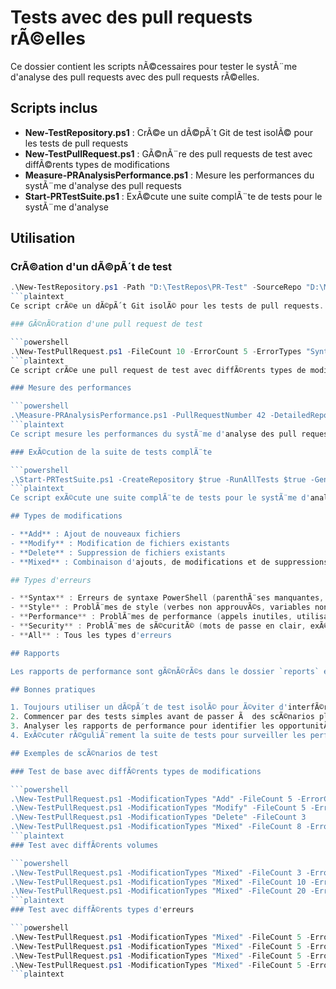 # Tests avec des pull requests rÃ©elles

Ce dossier contient les scripts nÃ©cessaires pour tester le systÃ¨me d'analyse des pull requests avec des pull requests rÃ©elles.

## Scripts inclus

- **New-TestRepository.ps1** : CrÃ©e un dÃ©pÃ´t Git de test isolÃ© pour les tests de pull requests
- **New-TestPullRequest.ps1** : GÃ©nÃ¨re des pull requests de test avec diffÃ©rents types de modifications
- **Measure-PRAnalysisPerformance.ps1** : Mesure les performances du systÃ¨me d'analyse des pull requests
- **Start-PRTestSuite.ps1** : ExÃ©cute une suite complÃ¨te de tests pour le systÃ¨me d'analyse

## Utilisation

### CrÃ©ation d'un dÃ©pÃ´t de test

```powershell
.\New-TestRepository.ps1 -Path "D:\TestRepos\PR-Test" -SourceRepo "D:\MyProject"
```plaintext
Ce script crÃ©e un dÃ©pÃ´t Git isolÃ© pour les tests de pull requests. Il configure le dÃ©pÃ´t avec la mÃªme structure que le dÃ©pÃ´t principal et met en place les branches nÃ©cessaires.

### GÃ©nÃ©ration d'une pull request de test

```powershell
.\New-TestPullRequest.ps1 -FileCount 10 -ErrorCount 5 -ErrorTypes "Syntax,Style" -ModificationTypes "Mixed"
```plaintext
Ce script crÃ©e une pull request de test avec diffÃ©rents types de modifications (ajouts, modifications, suppressions) et injecte des erreurs connues pour tester le systÃ¨me d'analyse.

### Mesure des performances

```powershell
.\Measure-PRAnalysisPerformance.ps1 -PullRequestNumber 42 -DetailedReport $true
```plaintext
Ce script mesure les performances du systÃ¨me d'analyse des pull requests en collectant des mÃ©triques sur les temps d'exÃ©cution, la prÃ©cision des dÃ©tections d'erreurs et l'utilisation des ressources.

### ExÃ©cution de la suite de tests complÃ¨te

```powershell
.\Start-PRTestSuite.ps1 -CreateRepository $true -RunAllTests $true -GenerateReport $true
```plaintext
Ce script exÃ©cute une suite complÃ¨te de tests pour le systÃ¨me d'analyse des pull requests en gÃ©nÃ©rant diffÃ©rents types de pull requests et en mesurant les performances de l'analyse.

## Types de modifications

- **Add** : Ajout de nouveaux fichiers
- **Modify** : Modification de fichiers existants
- **Delete** : Suppression de fichiers existants
- **Mixed** : Combinaison d'ajouts, de modifications et de suppressions

## Types d'erreurs

- **Syntax** : Erreurs de syntaxe PowerShell (parenthÃ¨ses manquantes, accolades non fermÃ©es, etc.)
- **Style** : ProblÃ¨mes de style (verbes non approuvÃ©s, variables non utilisÃ©es, etc.)
- **Performance** : ProblÃ¨mes de performance (appels inutiles, utilisation inefficace des ressources, etc.)
- **Security** : ProblÃ¨mes de sÃ©curitÃ© (mots de passe en clair, exÃ©cution de code non sÃ©curisÃ©e, etc.)
- **All** : Tous les types d'erreurs

## Rapports

Les rapports de performance sont gÃ©nÃ©rÃ©s dans le dossier `reports` et contiennent des informations dÃ©taillÃ©es sur les performances du systÃ¨me d'analyse, les erreurs dÃ©tectÃ©es et des recommandations pour l'amÃ©lioration.

## Bonnes pratiques

1. Toujours utiliser un dÃ©pÃ´t de test isolÃ© pour Ã©viter d'interfÃ©rer avec le dÃ©pÃ´t principal
2. Commencer par des tests simples avant de passer Ã  des scÃ©narios plus complexes
3. Analyser les rapports de performance pour identifier les opportunitÃ©s d'optimisation
4. ExÃ©cuter rÃ©guliÃ¨rement la suite de tests pour surveiller les performances du systÃ¨me

## Exemples de scÃ©narios de test

### Test de base avec diffÃ©rents types de modifications

```powershell
.\New-TestPullRequest.ps1 -ModificationTypes "Add" -FileCount 5 -ErrorCount 3
.\New-TestPullRequest.ps1 -ModificationTypes "Modify" -FileCount 5 -ErrorCount 3
.\New-TestPullRequest.ps1 -ModificationTypes "Delete" -FileCount 3
.\New-TestPullRequest.ps1 -ModificationTypes "Mixed" -FileCount 8 -ErrorCount 3
```plaintext
### Test avec diffÃ©rents volumes

```powershell
.\New-TestPullRequest.ps1 -ModificationTypes "Mixed" -FileCount 3 -ErrorCount 2
.\New-TestPullRequest.ps1 -ModificationTypes "Mixed" -FileCount 10 -ErrorCount 2
.\New-TestPullRequest.ps1 -ModificationTypes "Mixed" -FileCount 20 -ErrorCount 2
```plaintext
### Test avec diffÃ©rents types d'erreurs

```powershell
.\New-TestPullRequest.ps1 -ModificationTypes "Mixed" -FileCount 5 -ErrorCount 3 -ErrorTypes "Syntax"
.\New-TestPullRequest.ps1 -ModificationTypes "Mixed" -FileCount 5 -ErrorCount 3 -ErrorTypes "Style"
.\New-TestPullRequest.ps1 -ModificationTypes "Mixed" -FileCount 5 -ErrorCount 3 -ErrorTypes "Performance"
.\New-TestPullRequest.ps1 -ModificationTypes "Mixed" -FileCount 5 -ErrorCount 3 -ErrorTypes "Security"
```plaintext